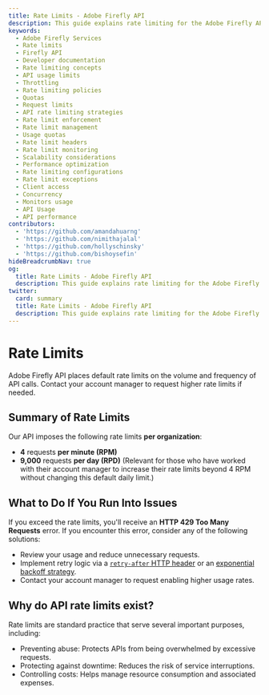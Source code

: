 ```yaml
---
title: Rate Limits - Adobe Firefly API
description: This guide explains rate limiting for the Adobe Firefly API.
keywords:
  - Adobe Firefly Services
  - Rate limits
  - Firefly API
  - Developer documentation
  - Rate limiting concepts
  - API usage limits
  - Throttling
  - Rate limiting policies
  - Quotas
  - Request limits
  - API rate limiting strategies
  - Rate limit enforcement
  - Rate limit management
  - Usage quotas
  - Rate limit headers
  - Rate limit monitoring
  - Scalability considerations
  - Performance optimization
  - Rate limiting configurations
  - Rate limit exceptions
  - Client access
  - Concurrency
  - Monitors usage
  - API Usage
  - API performance
contributors:
  - 'https://github.com/amandahuarng'
  - 'https://github.com/nimithajalal'
  - 'https://github.com/hollyschinsky'
  - 'https://github.com/bishoysefin'
hideBreadcrumbNav: true
og:
  title: Rate Limits - Adobe Firefly API
  description: This guide explains rate limiting for the Adobe Firefly API.
twitter:
  card: summary
  title: Rate Limits - Adobe Firefly API
  description: This guide explains rate limiting for the Adobe Firefly API.
---
```


# Rate Limits

Adobe Firefly API places default rate limits on the volume and frequency of API calls. Contact your account manager to request higher rate limits if needed.

## Summary of Rate Limits

Our API imposes the following rate limits **per organization**:

* **4** requests **per minute (RPM)**
* **9,000** requests **per day (RPD)** (Relevant for those who have worked with their account manager to increase their rate limits beyond 4 RPM without changing this default daily limit.)

## What to Do If You Run Into Issues

If you exceed the rate limits, you'll receive an **HTTP 429 Too Many Requests** error. If you encounter this error, consider any of the following solutions:

* Review your usage and reduce unnecessary requests.
* Implement retry logic via a [`retry-after` HTTP header](https://developer.mozilla.org/en-US/docs/Web/HTTP/Headers/Retry-After) or an [exponential backoff strategy](https://en.wikipedia.org/wiki/Exponential_backoff).
* Contact your account manager to request enabling higher usage rates.

## Why do API rate limits exist?

Rate limits are standard practice that serve several important purposes, including:

* Preventing abuse: Protects APIs from being overwhelmed by excessive requests.
* Protecting against downtime: Reduces the risk of service interruptions.
* Controlling costs: Helps manage resource consumption and associated expenses.
